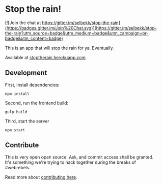 # Stop the rain!

[![Join the chat at https://gitter.im/selbekk/stop-the-rain](https://badges.gitter.im/Join%20Chat.svg)](https://gitter.im/selbekk/stop-the-rain?utm_source=badge&utm_medium=badge&utm_campaign=pr-badge&utm_content=badge)

This is an app that will stop the rain for ya. Eventually.

Available at [stoptherain.herokuapp.com](https://stoptherain.herokuapp.com).

## Development

First, install dependencies:

    npm install

Second, run the frontend build:

    gulp build

Third, start the server

    npm start

## Contribute

This is very open open source. Ask, and commit access shall be granted.
It's something we're trying to hack together during the breaks of #webrebels.

Read more about [contributing here](CONTRIBUTE.md).
